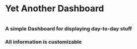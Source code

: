# Yet Another Dashboard

#
### A simple Dashboard for displaying day-to-day stuff
### All information is customizable
